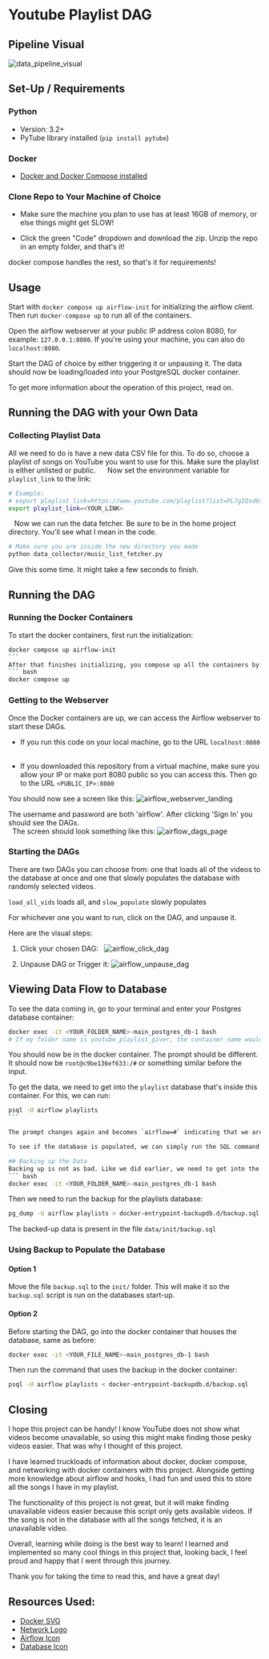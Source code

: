 # Youtube Playlist DAG

## Pipeline Visual
![data_pipeline_visual]

## Set-Up / Requirements

### Python
* Version: 3.2+
* PyTube library installed (`pip install pytube`)

### Docker
* [ Docker and Docker Compose installed ][docker_installation]

### Clone Repo to Your Machine of Choice
* Make sure the machine you plan to use has at least 16GB of memory, or else things might get SLOW!

* Click the green "Code" dropdown and download the zip. Unzip the repo in an empty folder, and that's it!

docker compose handles the rest, so that's it for requirements!

## Usage
Start with `docker compose up airflow-init` for initializing the airflow client. Then run `docker-compose up` to run all of the containers.

Open the airflow webserver at your public IP address colon 8080, for example: `127.0.0.1:8080`. If you're using your machine, you can also do `localhost:8080`.

Start the DAG of choice by either triggering it or unpausing it. The data should now be loading/loaded into your PostgreSQL docker container. 

To get more information about the operation of this project, read on.

## Running the DAG with your Own Data
### Collecting Playlist Data
All we need to do is have a new data CSV file for this. To do so, choose a playlist of songs on YouTube you want to use for this. Make sure the playlist is either unlisted or public.  
​  
​Now set the environment variable for `playlist_link` to the link:
``` bash
# Example:
# export playlist_link=https://www.youtube.com/playlist?list=PL7gIQsd6srbb0o9JHmZqZqe0kIHa9NCFO
export playlist_link=<YOUR_LINK>
```
​  
​Now we can run the data fetcher. Be sure to be in the home project directory. You'll see what I mean in the code. 
``` bash
# Make sure you are inside the new directory you made
python data_collector/music_list_fetcher.py
```
Give this some time. It might take a few seconds to finish.  

## Running the DAG
### Running the Docker Containers
To start the docker containers, first run the initialization:
``` bash
docker compose up airflow-init
```  
After that finishes initializing, you compose up all the containers by running:
``` bash
docker compose up
```
### Getting to the Webserver
Once the Docker containers are up, we can access the Airflow webserver to start these DAGs.

* If you run this code on your local machine, go to the URL `localhost:8080`  

* If you downloaded this repository from a virtual machine, make sure you allow your IP or make port 8080 public so you can access this. Then go to the URL `<PUBLIC_IP>:8080`
​  
​  

You should now see a screen like this:
![airflow_webserver_landing]

The username and password are both 'airflow'. After clicking 'Sign In' you should see the DAGs.  
​  
The screen should look something like this:
![airflow_dags_page]  


### Starting the DAGs
There are two DAGs you can choose from: one that loads all of the videos to the database at once and one that slowly populates the database with randomly selected videos.  

`load_all_vids` loads all, and `slow_populate` slowly populates

For whichever one you want to run, click on the DAG, and unpause it.

Here are the visual steps:  
1. Click your chosen DAG:  
![airflow_click_dag]

2. Unpause DAG or Trigger it:
![airflow_unpause_dag]

## Viewing Data Flow to Database
To see the data coming in, go to your terminal and enter your Postgres database container:
``` bash
docker exec -it <YOUR_FOLDER_NAME>-main_postgres_db-1 bash
# If my folder name is youtube_playlist_giver, the container name would be youtube_playlist_giver-main_postgres_db-1
```

You should now be in the docker container. The prompt should be different. It should now be `root@c9be136ef633:/#` or something similar before the input.  

To get the data, we need to get into the `playlist` database that's inside this container. For this, we can run:
``` bash
psql -U airflow playlists
```  

The prompt changes again and becomes `airflow=#` indicating that we are now inside the database. If we list the tables running the command `\dt`, we will see our `songs` table.

To see if the database is populated, we can simply run the SQL command ```SELECT * FROM `songs`;``` and if we did everything correctly, there should be data in there.

## Backing up the Data
Backing up is not as bad. Like we did earlier, we need to get into the container that runs the database.
``` bash
docker exec -it <YOUR_FOLDER_NAME>-main_postgres_db-1 bash
```

Then we need to run the backup for the playlists database:
``` bash
pg_dump -U airflow playlists > docker-entrypoint-backupdb.d/backup.sql
```

The backed-up data is present in the file `data/init/backup.sql`

### Using Backup to Populate the Database
#### Option 1
Move the file `backup.sql` to the `init/` folder. This will make it so the `backup.sql` script is run on the databases start-up.

#### Option 2
Before starting the DAG, go into the docker container that houses the database, same as before:
``` bash
docker exec -it <YOUR_FILE_NAME>-main_postgres_db-1 bash
```

Then run the command that uses the backup in the docker container:
``` bash
psql -U airflow playlists < docker-entrypoint-backupdb.d/backup.sql
```


## Closing
I hope this project can be handy! I know YouTube does not show what videos become unavailable, so using this might make finding those pesky videos easier. That was why I thought of this project.  

I have learned truckloads of information about docker, docker compose, and networking with docker containers with this project. Alongside getting more knowledge about airflow and hooks, I had fun and used this to store all the songs I have in my playlist.

The functionality of this project is not great, but it will make finding unavailable videos easier because this script only gets available videos. If the song is not in the database with all the songs fetched, it is an unavailable video.

Overall, learning while doing is the best way to learn! I learned and implemented so many cool things in this project that, looking back, I feel proud and happy that I went through this journey.

Thank you for taking the time to read this, and have a great day!

## Resources Used:
* [ Docker SVG ][docker_ship]
* [ Network Logo ][network_logo]
* [ Airflow Icon ][airflow_icon]
* [ Database Icon ][database_icon]

<!-- HyperLinks -->
[docker_installation]: https://docs.docker.com/engine/install/ "Docker Installation"

<!-- Images -->
[data_pipeline_visual]: https://raw.githubusercontent.com/Nishal3/youtube_playlist_dag/assets/Youtube_Playlist_DAG.png "Final Pipeline Visual"

[airflow_webserver_landing]: https://raw.githubusercontent.com/Nishal3/youtube_playlist_dag/assets/Airflow_Webserver_Landing.png "Airflow Webserver Landing Page"

[airflow_dags_page]: https://raw.githubusercontent.com/Nishal3/youtube_playlist_dag/assets/Airflow_DAGs_Page.png "Airflow DAGs Page"

[airflow_click_dag]: https://raw.githubusercontent.com/Nishal3/youtube_playlist_dag/assets/Airflow_Click_DAG.png "Click DAG" 

[airflow_unpause_dag]: https://raw.githubusercontent.com/Nishal3/youtube_playlist_dag/assets/Airflow_Unpause_DAG.png "Unpause DAG"

<!-- Cited Works - Links -->

[docker_ship]: https://commons.wikimedia.org/wiki/File:Docker-svgrepo-com.svg "Docker Ship"

[network_logo]: https://iconscout.com/free-icon/network-363 "Network Logo"

[file_storage_icon]: https://iconscout.com/free-icon/file-box-3155207 "File Storage Icon"

[airflow_icon]: https://commons.wikimedia.org/wiki/File:AirflowLogo.png "Airflow Icon"

[database_icon]: https://iconduck.com/icons/21839/database# "Database Icon"
